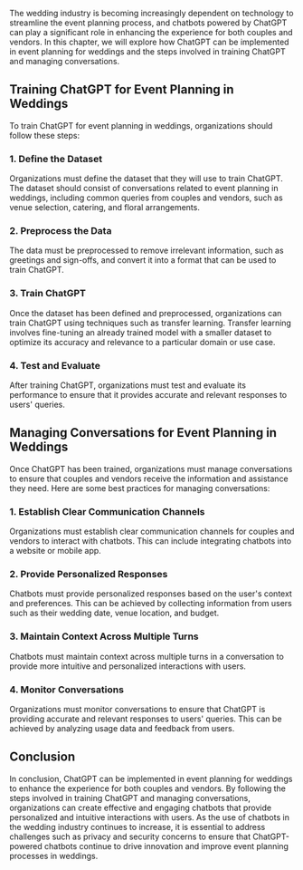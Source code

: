 
The wedding industry is becoming increasingly dependent on technology to streamline the event planning process, and chatbots powered by ChatGPT can play a significant role in enhancing the experience for both couples and vendors. In this chapter, we will explore how ChatGPT can be implemented in event planning for weddings and the steps involved in training ChatGPT and managing conversations.

Training ChatGPT for Event Planning in Weddings
-----------------------------------------------

To train ChatGPT for event planning in weddings, organizations should follow these steps:

### 1. Define the Dataset

Organizations must define the dataset that they will use to train ChatGPT. The dataset should consist of conversations related to event planning in weddings, including common queries from couples and vendors, such as venue selection, catering, and floral arrangements.

### 2. Preprocess the Data

The data must be preprocessed to remove irrelevant information, such as greetings and sign-offs, and convert it into a format that can be used to train ChatGPT.

### 3. Train ChatGPT

Once the dataset has been defined and preprocessed, organizations can train ChatGPT using techniques such as transfer learning. Transfer learning involves fine-tuning an already trained model with a smaller dataset to optimize its accuracy and relevance to a particular domain or use case.

### 4. Test and Evaluate

After training ChatGPT, organizations must test and evaluate its performance to ensure that it provides accurate and relevant responses to users' queries.

Managing Conversations for Event Planning in Weddings
-----------------------------------------------------

Once ChatGPT has been trained, organizations must manage conversations to ensure that couples and vendors receive the information and assistance they need. Here are some best practices for managing conversations:

### 1. Establish Clear Communication Channels

Organizations must establish clear communication channels for couples and vendors to interact with chatbots. This can include integrating chatbots into a website or mobile app.

### 2. Provide Personalized Responses

Chatbots must provide personalized responses based on the user's context and preferences. This can be achieved by collecting information from users such as their wedding date, venue location, and budget.

### 3. Maintain Context Across Multiple Turns

Chatbots must maintain context across multiple turns in a conversation to provide more intuitive and personalized interactions with users.

### 4. Monitor Conversations

Organizations must monitor conversations to ensure that ChatGPT is providing accurate and relevant responses to users' queries. This can be achieved by analyzing usage data and feedback from users.

Conclusion
----------

In conclusion, ChatGPT can be implemented in event planning for weddings to enhance the experience for both couples and vendors. By following the steps involved in training ChatGPT and managing conversations, organizations can create effective and engaging chatbots that provide personalized and intuitive interactions with users. As the use of chatbots in the wedding industry continues to increase, it is essential to address challenges such as privacy and security concerns to ensure that ChatGPT-powered chatbots continue to drive innovation and improve event planning processes in weddings.
